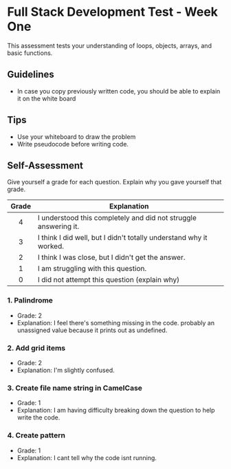 # Full Stack Development Test - Week One

This assessment tests your understanding of loops, objects, arrays, and basic functions.

## Guidelines

- In case you copy previously written code, you should be able to explain it on the white board

## Tips

- Use your whiteboard to draw the problem
- Write pseudocode before writing code.

## Self-Assessment

Give yourself a grade for each question. Explain why you gave yourself that grade.

| Grade  | Explanation              |
| :----: | -------------------------|
|   4    | I understood this completely and did not struggle answering it.    |
|   3    | I think I did well, but I didn't totally understand why it worked. |
|   2    | I think I was close, but I didn't get the answer. |
|   1    | I am struggling with this question. |
|   0    | I did not attempt this question (explain why) |

### 1. Palindrome

- Grade: 2
- Explanation: I feel there's something missing in the code. probably an unassigned value
because it prints out as undefined.

### 2. Add grid items

- Grade: 2
- Explanation: I'm slightly confused.

### 3. Create file name string in CamelCase

- Grade: 1
- Explanation: I am having difficulty breaking down the question to help write the code.

### 4. Create pattern

- Grade: 1
- Explanation: I cant tell why the code isnt running.
